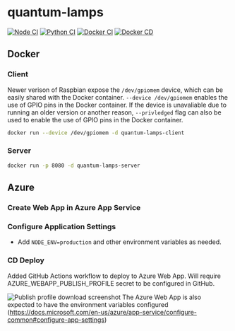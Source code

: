 # quantum-lamps

[![Node CI](https://github.com/avenmia/quantum-lamps/workflows/Node%20CI/badge.svg)](https://github.com/avenmia/quantum-lamps/actions?query=workflow%3A%22Node+CI%22) [![Python CI](https://github.com/avenmia/quantum-lamps/workflows/Python%20CI/badge.svg)](https://github.com/avenmia/quantum-lamps/actions?query=workflow%3A%22Python+CI%22) [![Docker CI](https://github.com/avenmia/quantum-lamps/workflows/Docker%20CI/badge.svg)](https://github.com/avenmia/quantum-lamps/actions?query=workflow%3A%22Docker+CI%22) [![Docker CD](https://github.com/avenmia/quantum-lamps/workflows/Docker%20CD/badge.svg)](https://github.com/avenmia/quantum-lamps/actions?query=workflow%3A%22Docker+CD%22)

## Docker

### Client

Newer verison of Raspbian expose the `/dev/gpiomem` device, which can be easily shared with the Docker container.
`--device /dev/gpiomem` enables the use of GPIO pins in the Docker container.
If the device is unavaliable due to running an older version or another reason, `--privledged` flag can also be used to enable the use of GPIO pins in the Docker container.

```sh
docker run --device /dev/gpiomem -d quantum-lamps-client
```

### Server

```sh
docker run -p 8080 -d quantum-lamps-server
```

## Azure

### Create Web App in Azure App Service

### Configure Application Settings

- Add `NODE_ENV=production` and other environment variables as needed.

### CD Deploy

Added GitHub Actions workflow to deploy to Azure Web App.
Will require AZURE_WEBAPP_PUBLISH_PROFILE secret to be configured in GitHub.

![Publish profile download screenshot](https://user-images.githubusercontent.com/5100938/73516915-98d2fc80-43bf-11ea-8727-6b2e0f7046a8.png)
The Azure Web App is also expected to have the environment variables configured (https://docs.microsoft.com/en-us/azure/app-service/configure-common#configure-app-settings)
